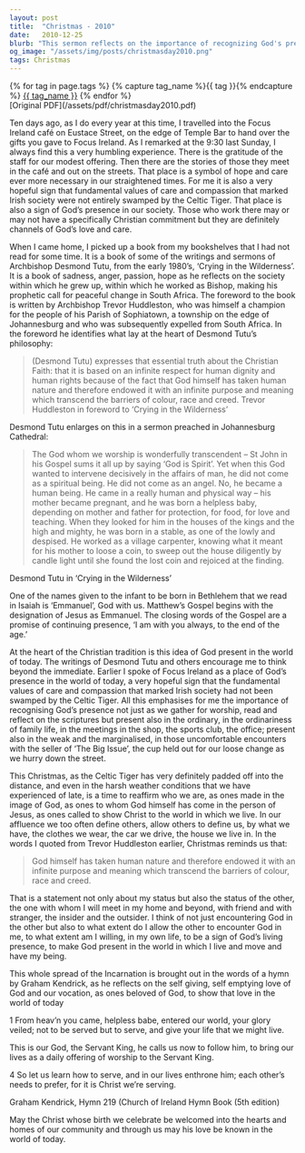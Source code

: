 ```yaml
---
layout: post
title:  "Christmas - 2010"
date:   2010-12-25
blurb: "This sermon reflects on the importance of recognizing God's presence not just in worship, but also in the ordinary aspects of life. It emphasizes the values of care and compassion, and the idea of God present in the world today. The sermon also encourages us to think beyond the immediate, and to consider our role in making God present in the world."
og_image: "/assets/img/posts/christmasday2010.png"
tags: Christmas
---    
```

<div class="tag-pills">
  {% for tag in page.tags %}
    {% capture tag_name %}{{ tag }}{% endcapture %}
    <a href="{{ site.baseurl }}/tag/{{ tag_name | slugify }}" class="tag-pill">{{ tag_name }}</a>
  {% endfor %}
</div>
[Original PDF](/assets/pdf/christmasday2010.pdf)

Ten days ago, as I do every year at this time, I travelled into the Focus Ireland café on Eustace Street, on the edge of Temple Bar to hand over the gifts you gave to Focus Ireland. As I remarked at the 9:30 last Sunday, I always find this a very humbling experience. There is the gratitude of the staff for our modest offering. Then there are the stories of those they meet in the café and out on the streets. That place is a symbol of hope and care ever more necessary in our straightened times. For me it is also a very hopeful sign that fundamental values of care and compassion that marked Irish society were not entirely swamped by the Celtic Tiger. That place is also a sign of God’s presence in our society. Those who work there may or may not have a specifically Christian commitment but they are definitely channels of God’s love and care.

When I came home, I picked up a book from my bookshelves that I had not read for some time. It is a book of some of the writings and sermons of Archbishop Desmond Tutu, from the early 1980’s, ‘Crying in the Wilderness’. It is a book of sadness, anger, passion, hope as he reflects on the society within which he grew up, within which he worked as Bishop, making his prophetic call for peaceful change in South Africa. The foreword to the book is written by Archbishop Trevor Huddleston, who was himself a champion for the people of his Parish of Sophiatown, a township on the edge of Johannesburg and who was subsequently expelled from South Africa. In the foreword he identifies what lay at the heart of Desmond Tutu’s philosophy:

> (Desmond Tutu) expresses that essential truth about the Christian Faith: that it is based on an infinite respect for human dignity and human rights because of the fact that God himself has taken human nature and therefore endowed it with an infinite purpose and meaning which transcend the barriers of colour, race and creed. Trevor Huddleston in foreword to ‘Crying in the Wilderness’

Desmond Tutu enlarges on this in a sermon preached in Johannesburg Cathedral:

> The God whom we worship is wonderfully transcendent – St John in his Gospel sums it all up by saying ‘God is Spirit’. Yet when this God wanted to intervene decisively in the affairs of man, he did not come as a spiritual being. He did not come as an angel. No, he became a human being. He came in a really human and physical way – his mother became pregnant, and he was born a helpless baby, depending on mother and father for protection, for food, for love and teaching. When they looked for him in the houses of the kings and the high and mighty, he was born in a stable, as one of the lowly and despised. He worked as a village carpenter, knowing what it meant for his mother to loose a coin, to sweep out the house diligently by candle light until she found the lost coin and rejoiced at the finding.

Desmond Tutu in ‘Crying in the Wilderness’

One of the names given to the infant to be born in Bethlehem that we read in Isaiah is ‘Emmanuel’, God with us. Matthew’s Gospel begins with the designation of Jesus as Emmanuel. The closing words of the Gospel are a promise of continuing presence, ‘I am with you always, to the end of the age.’

At the heart of the Christian tradition is this idea of God present in the world of today. The writings of Desmond Tutu and others encourage me to think beyond the immediate. Earlier I spoke of Focus Ireland as a place of God’s presence in the world of today, a very hopeful sign that the fundamental values of care and compassion that marked Irish society had not been swamped by the Celtic Tiger. All this emphasises for me the importance of recognising God’s presence not just as we gather for worship, read and reflect on the scriptures but present also in the ordinary, in the ordinariness of family life, in the meetings in the shop, the sports club, the office; present also in the weak and the marginalised, in those uncomfortable encounters with the seller of ‘The Big Issue’, the cup held out for our loose change as we hurry down the street.

This Christmas, as the Celtic Tiger has very definitely padded off into the distance, and even in the harsh weather conditions that we have experienced of late, is a time to reaffirm who we are, as ones made in the image of God, as ones to whom God himself has come in the person of Jesus, as ones called to show Christ to the world in which we live. In our affluence we too often define others, allow others to define us, by what we have, the clothes we wear, the car we drive, the house we live in. In the words I quoted from Trevor Huddleston earlier, Christmas reminds us that:

> God himself has taken human nature and therefore endowed it with an infinite purpose and meaning which transcend the barriers of colour, race and creed.

That is a statement not only about my status but also the status of the other, the one with whom I will meet in my home and beyond, with friend and with stranger, the insider and the outsider. I think of not just encountering God in the other but also to what extent do I allow the other to encounter God in me, to what extent am I willing, in my own life, to be a sign of God’s living presence, to make God present in the world in which I live and move and have my being.

This whole spread of the Incarnation is brought out in the words of a hymn by Graham Kendrick, as he reflects on the self giving, self emptying love of God and our vocation, as ones beloved of God, to show that love in the world of today

1 From heav’n you came, helpless babe,
entered our world, your glory veiled;
not to be served but to serve,
and give your life that we might live.

This is our God, the Servant King,
he calls us now to follow him,
to bring our lives as a daily offering
of worship to the Servant King.

4 So let us learn how to serve,
and in our lives enthrone him;
each other’s needs to prefer,
for it is Christ we’re serving.

Graham Kendrick, Hymn 219 (Church of Ireland Hymn Book (5th edition)

May the Christ whose birth we celebrate be welcomed into the hearts and homes of our community and through us may his love be known in the world of today.
